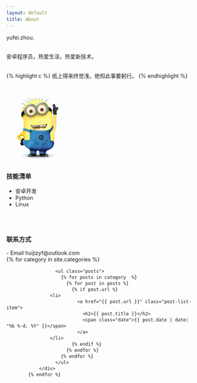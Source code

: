 ```yaml
---
layout: default
title: About
---
```


<div class="post">
<p>yufei.zhou.</p><br>
安卓程序员，热爱生活，热爱新技术。
<br>
<br>

{% highlight c %}
纸上得来终觉浅，绝知此事要躬行。
{% endhighlight %}

<br>
<br>

<img src="/images/avatar.png" class="right" />

<br>
<h3>技能清单</h3>

- 安卓开发<br>
- Python<br>
- Linux<br>

<br>
<br>
<h3>联系方式</h3>
- Email huijizyf@outlook.com<br>

</div>

<script src="/assets/js/post.js"></script>
<div class="post-list-body">
			{% for category in site.categories %}
				<div post-cate="{{category | first}}">

			          <ul class="posts">
			            {% for posts in category  %}
			              {% for post in posts %}
			                {% if post.url %}
					<li>
			                  <a href="{{ post.url }}" class="post-list-item">
			                    <h2>{{ post.title }}</h2>
			                    <span class="date">{{ post.date | date: "%b %-d, %Y" }}</span>
			                  </a>
					</li>
			                {% endif %}
			              {% endfor %}
			            {% endfor %}
			          </ul>
				</div>
	        {% endfor %}
</div>